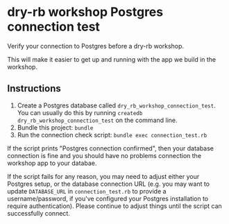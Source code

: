 # dry-rb workshop Postgres connection test

Verify your connection to Postgres before a dry-rb workshop.

This will make it easier to get up and running with the app we build in the workshop.

## Instructions

1. Create a Postgres database called `dry_rb_workshop_connection_test`. You can usually do this by running `createdb dry_rb_workshop_connection_test` on the command line.
2. Bundle this project: `bundle`
3. Run the connection check script: `bundle exec connection_test.rb`

If the script prints "Postgres connection confirmed", then your database connection is fine and you should have no problems connection the workshop app to your databae.

If the script fails for any reason, you may need to adjust either your Postgres setup, or the database connection URL (e.g. you may want to update `DATABASE_URL` in `connection_test.rb` to provide a username/password, if you've configured your Postgres installation to require authentication). Please continue to adjust things until the script can successfully connect.
